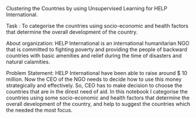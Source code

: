 Clustering the Countries by using Unsupervised Learning for HELP International.

Task : To categorise the countries using socio-economic and health factors that determine the overall development of the country.

About organization: HELP International is an international humanitarian NGO that is committed to fighting poverty and providing the people of backward countries with basic amenities and relief during the time of disasters and natural calamities.

Problem Statement: HELP International have been able to raise around $ 10 million. Now the CEO of the NGO needs to decide how to use this money strategically and effectively. So, CEO has to make decision to choose the countries that are in the direst need of aid. In this notebook I categorise the countries using some socio-economic and health factors that determine the overall development of the country, and help to suggest the countries which the needed the most focus.
